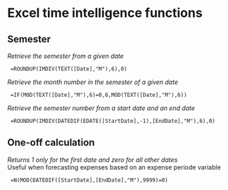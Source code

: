 # Excel time intelligence functions

## Semester
_Retrieve the semester from a given date_

     =ROUNDUP(IMDIV(TEXT([Date],"M"),6),0)

_Retrieve the month number in the semester of a given date_

     =IF(MOD(TEXT([Date],"M"),6)=0,6,MOD(TEXT([Date],"M"),6))

_Retrieve the semester number from a start date and an end date_

     =ROUNDUP(IMDIV(DATEDIF(EDATE([StartDate],-1),[EndDate],"M"),6),0)

## One-off calculation
_Returns 1 only for the first date and zero for all other dates_  
Useful when forecasting expenses based on an expense periode variable

     =N(MOD(DATEDIF([StartDate],[EndDate],"M"),9999)=0)
